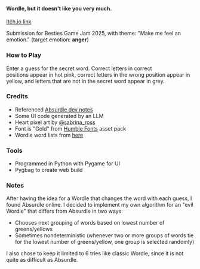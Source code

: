 <h4 class="text-center">Wordle, but it doesn't like you very much.</h4>
<a href="https://fluffyponyy.itch.io/nordle"> Itch.io link </a>
<p class="text-center">Submission for Besties Game Jam 2025, with theme:&nbsp;"Make me feel an emotion." (target emotion: <strong>anger</strong>)</p>
<h3 class="text-center">How to Play</h3>
<p>Enter a guess for the secret word. Correct&nbsp;letters in correct positions&nbsp;appear in hot pink, correct letters in the wrong position appear in yellow, and letters that are not in the secret word appear in grey.</p>
<h3 class="text-center">Credits</h3>
<ul><li>Referenced&nbsp;<a target="_blank" href="https://qntm.org/absurdle">Absurdle dev notes</a></li><li>Some UI code generated by an LLM</li><li>Heart pixel art by <a href="https://sabrina-ross.itch.io/" target="_blank">@sabrina_ross</a></li><li>Font is "Gold" from <a href="https://somepx.itch.io/humble-fonts-gold" target="_blank">Humble Fonts</a> asset pack</li><li>Wordle word lists from <a href="https://gist.github.com/scholtes/94f3c0303ba6a7768b47583aff36654d#file-wordle-la-txt" target="_blank">here</a><a href="https://gist.github.com/scholtes/94f3c0303ba6a7768b47583aff36654d#file-wordle-la-txt" target="_blank"></a></li></ul>
<h3 class="text-center">Tools</h3>
<ul><li>Programmed in Python with Pygame for UI</li><li>Pygbag to create web build</li></ul>
<h3 class="text-center">Notes</h3>
<p>After having the idea for a Wordle that changes the word with each guess, I found Absurdle online. I decided to implement my own algorithm for an "evil Wordle" that differs from Absurdle in two ways:</p>
<ul><li>Chooses next grouping of words based on lowest number of greens/yellows</li><li>Sometimes nondeterministic (whenever two or more groups of words tie for&nbsp;the lowest number of greens/yellow, one group is selected randomly)</li></ul>
<p>I also chose to keep it limited to 6 tries like classic Wordle, since it is not quite as difficult as Absurdle.</p>

